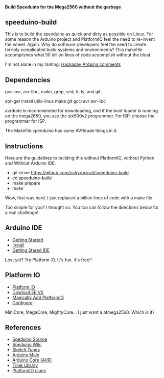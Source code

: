 #### Build Speeduino for the Mega2560 without the garbage

## speeduino-build
This is to build the speeduino as quick and dirty as possible on Linux. 
For some reason the Arduino project and PlatformIO feel the need to re-invent the wheel. Again.
Why do software developers feel the need to create terribly complicated build systems and environments?
This makefile accomplishes what 50 billion lines of code accomplish without the bloat.

I'm not alone in my ranting:
[Hackaday Arduino comments](https://hackaday.com/2015/07/28/embed-with-elliot-there-is-no-arduino-language)

## Dependencies
gcc-avr, avr-libc, make, grep, sed, tr, ls, and git.

apt-get install utils-linux make git gcc-avr avr-libc

avrdude is recommended for downloading, and if the boot loader is running on the mega2650, 
you use the stk500v2 programmer. For ISP, choose the programmer for ISP.

The Makefile.speeduino has some AVRdude things in it.

## Instructions
Here are the guidelines to building this without PlatformIO, without Python and Without Arduino IDE.

  * git clone https://github.com/rickyrockrat/speeduino-build
  * cd speeduino-build
  * make prepare
  * make

Wow, that was hard. I just replaced a billion lines of code with a make file.

Too simple for you? I thought so. You too can follow the directions below for a real challenge!


## Arduino IDE
 * [Getting Started](https://www.arduino.cc/en/Guide)
 * [Install](http://docs.arduino.cc/software/ide-v1/tutorials/Linux)
 * [Getting Stared IDE](https://create.arduino.cc/projecthub/Arduino_Genuino/getting-started-with-arduino-web-editor-on-various-platforms-4b3e4a)

Lost yet? Try Platform IO. It's fun. It's free!!

## Platform IO
 * [Platform IO](https://platformio.org/platformio-ide) 
 * [Dowload EE VS](https://code.visualstudio.com)
 * [Magically Add PlatformIO](https://platformio.org/install/ide?install=vscode)
 * [Configure](https://docs.platformio.org/en/latest/frameworks/arduino.html)

MiniCore, MegaCore, MightyCore... I just want a atmega2560. Which is it?


## References
* [Speduino Source](https://github.com/noisymime/speeduino)
* [Speduino Wiki](https://wiki.speeduino.com)
* [Sketch Tunes](https://arduino.github.io/arduino-cli/0.21/sketch-build-process)
* [Arduino Main](https://github.com/arduino)
* [Arduino Core (AVR)](https://github.com/arduino/ArduinoCore-avr)
* [Time Library](https://github.com/PaulStoffregen/Time)
* [PlatformIO clues](https://github.com/platformio/platform-atmelavr/blob/develop/platform.json) 

